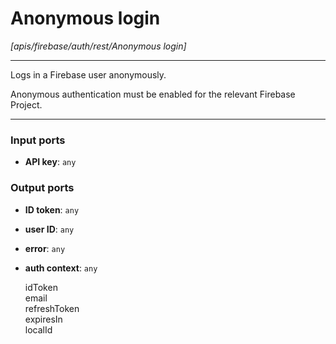 # Anonymous login

_[apis/firebase/auth/rest/Anonymous login]_

---

Logs in a Firebase user anonymously.  
  
Anonymous authentication must be enabled for the relevant Firebase Project.  

---

### Input ports

* __API key__: ` any `

### Output ports

* __ID token__: ` any `


* __user ID__: ` any `


* __error__: ` any `


* __auth context__: ` any `

    idToken  
    email  
    refreshToken  
    expiresIn  
    localId  

